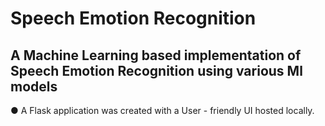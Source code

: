 # Speech Emotion Recognition

## A Machine Learning based implementation of Speech Emotion Recognition using various Ml models

● A Flask application was created with a User - friendly UI hosted locally.

